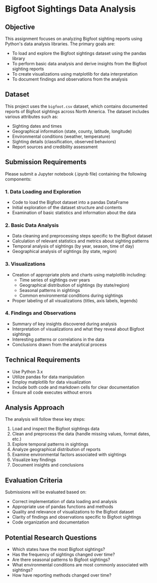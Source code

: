 # Bigfoot Sightings Data Analysis

## Objective

This assignment focuses on analyzing Bigfoot sighting reports using Python's data analysis libraries. The primary goals are:

- To load and explore the Bigfoot sightings dataset using the pandas library
- To perform basic data analysis and derive insights from the Bigfoot sighting reports
- To create visualizations using matplotlib for data interpretation
- To document findings and observations from the analysis

## Dataset

This project uses the `bigfoot.csv` dataset, which contains documented reports of Bigfoot sightings across North America. The dataset includes various attributes such as:

- Sighting dates and times
- Geographical information (state, county, latitude, longitude)
- Environmental conditions (weather, temperature)
- Sighting details (classification, observed behaviors)
- Report sources and credibility assessment

## Submission Requirements

Please submit a Jupyter notebook (.ipynb file) containing the following components:

### 1. Data Loading and Exploration
- Code to load the Bigfoot dataset into a pandas DataFrame
- Initial exploration of the dataset structure and contents
- Examination of basic statistics and information about the data

### 2. Basic Data Analysis
- Data cleaning and preprocessing steps specific to the Bigfoot dataset
- Calculation of relevant statistics and metrics about sighting patterns
- Temporal analysis of sightings (by year, season, time of day)
- Geographical analysis of sightings (by state, region)

### 3. Visualizations
- Creation of appropriate plots and charts using matplotlib including:
  - Time series of sightings over years
  - Geographical distribution of sightings (by state/region)
  - Seasonal patterns in sightings
  - Common environmental conditions during sightings
- Proper labeling of all visualizations (titles, axis labels, legends)

### 4. Findings and Observations
- Summary of key insights discovered during analysis
- Interpretation of visualizations and what they reveal about Bigfoot sightings
- Interesting patterns or correlations in the data
- Conclusions drawn from the analytical process

## Technical Requirements

- Use Python 3.x
- Utilize pandas for data manipulation
- Employ matplotlib for data visualization
- Include both code and markdown cells for clear documentation
- Ensure all code executes without errors

## Analysis Approach

The analysis will follow these key steps:

1. Load and inspect the Bigfoot sightings data
2. Clean and preprocess the data (handle missing values, format dates, etc.)
3. Explore temporal patterns in sightings
4. Analyze geographical distribution of reports
5. Examine environmental factors associated with sightings
6. Visualize key findings
7. Document insights and conclusions

## Evaluation Criteria

Submissions will be evaluated based on:
- Correct implementation of data loading and analysis
- Appropriate use of pandas functions and methods
- Quality and relevance of visualizations to the Bigfoot dataset
- Clarity of findings and observations specific to Bigfoot sightings
- Code organization and documentation

## Potential Research Questions

- Which states have the most Bigfoot sightings?
- Has the frequency of sightings changed over time?
- Are there seasonal patterns to Bigfoot sightings?
- What environmental conditions are most commonly associated with sightings?
- How have reporting methods changed over time?
